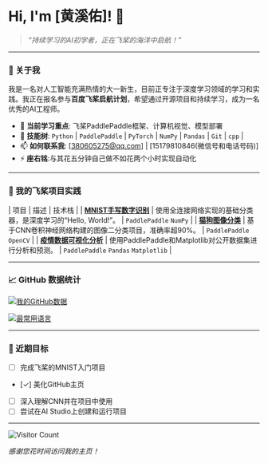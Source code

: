 # Hi, I'm [黄溪佑]! 👋

> *“持续学习的AI初学者，正在飞桨的海洋中启航！”*

---

### 🧠 关于我

我是一名对人工智能充满热情的大一新生，目前正专注于深度学习领域的学习和实践。我正在报名参与**百度飞桨启航计划**，希望通过开源项目和持续学习，成为一名优秀的AI工程师。

-   🔭 **当前学习重点**: 飞桨PaddlePaddle框架、计算机视觉、模型部署
-   🌱 **技能树**: `Python` | `PaddlePaddle` | `PyTorch` | `NumPy` | `Pandas` | `Git` | `cpp` |
-   📫 **如何联系我**: [380605275@qq.com] | [15179810846(微信号和电话号码)]
-   ⚡ **座右铭**:与其花五分钟自己做不如花两个小时实现自动化 

---

### 🚀 我的飞桨项目实践

| 项目 | 描述 | 技术栈 |
| **[MNIST手写数字识别](项目链接)** | 使用全连接网络实现的基础分类器，是深度学习的“Hello, World!”。 | `PaddlePaddle` `NumPy` |
| **[猫狗图像分类](项目链接)** | 基于CNN卷积神经网络构建的图像二分类项目，准确率超90%。 | `PaddlePaddle` `OpenCV` |
| **[疫情数据可视化分析](项目链接)** | 使用PaddlePaddle和Matplotlib对公开数据集进行分析和预测。 | `PaddlePaddle` `Pandas` `Matplotlib` |

---

### 📈 GitHub 数据统计

[![我的GitHub数据](https://github-readme-stats.vercel.app/api?username=inc4dge&show_icons=true&theme=radical)](https://github.com/YOUR_USERNAME)

[![最常用语言](https://github-readme-stats.vercel.app/api/top-langs/?username=inc4dge&layout=compact&theme=radical)](https://github.com/YOUR_USERNAME)

---

### 🎯 近期目标

-   [ ] 完成飞桨的MNIST入门项目
-   [✓] 美化GitHub主页
-   [ ] 深入理解CNN并在项目中使用
-   [ ] 尝试在AI Studio上创建和运行项目

---
<!-- 访问计数，只是一个装饰效果 -->
![Visitor Count](https://komarev.com/ghpvc/?username=inc4dge&color=blueviolet)

*感谢您花时间访问我的主页！*
